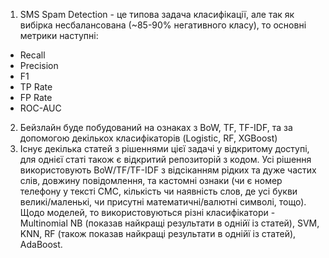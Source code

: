 1. SMS Spam Detection - це типова задача класифікації, але так як вибірка несбалансована (~85-90% негативного класу), то основні метрики наступні:
* Recall
* Precision
* F1
* TP Rate
* FP Rate
* ROC-AUC
2. Бейзлайн буде побудований на ознаках з BoW, TF, TF-IDF, та за допомогою декількох класифікаторів (Logistic, RF, XGBoost)
3. Існує декілька статей з рішеннями цієї задачі у відкритому доступі, для однієї статі також є відкритий репозиторій з кодом. Усі рішення використовують BoW/TF/TF-IDF з відсіканням рідких та дуже частих слів, довжину повідомлення, та кастомні ознаки (чи є номер телефону у тексті СМС, кількість чи наявність слов, де усі букви великі/маленькі, чи присутні математичні/валютні символі, тощо). Щодо моделей, то використовуються різні класифікатори - Multinomial NB (показав найкращі результати в однійї із статей), SVM, KNN, RF (також показав найкращі результати в однійї із статей), AdaBoost.